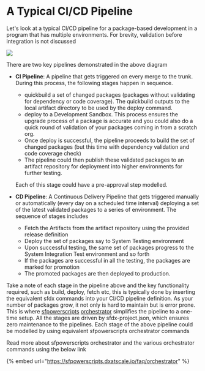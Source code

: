 # A Typical CI/CD Pipeline

Let's look at a typical CI/CD pipeline for a package-based development in a program that has multiple environments. For brevity, validation before integration is not discussed

![](../.gitbook/assets/flowdiagram\_revised.png)

There are two key pipelines demonstrated in the above diagram

*   **CI Pipeline**: A pipeline that gets triggered on every merge to the trunk. During this process, the following stages happen in sequence.

    * quickbuild a set of changed packages (packages without validating for dependency or code coverage). The quickbuild outputs to the local artifact directory to be used by the deploy command.
    * deploy to a Development Sandbox. This process ensures the upgrade process of a package is accurate and you could also do a quick round of validation of your packages coming in from a scratch org.
    * Once deploy is successful, the pipeline proceeds to build the set of changed packages (but this time with dependency validation and code coverage check)
    * The pipeline could then publish these validated packages to an artifact repository for deployment into higher environments for further testing.

    Each of this stage could have a pre-approval step modelled.
* **CD Pipeline**: A Continuous Delivery Pipeline that gets triggered manually or automatically (every day on a scheduled time interval) deploying a set of the latest validated packages to a series of environment. The sequence of stages includes
  * Fetch the Artifacts from the artifact repository using the provided release definition
  * Deploy the set of packages say to System Testing environment
  * Upon successful testing, the same set of packages progress to the System Integration Test environment and so forth
  * If the packages are successful in all the testing, the packages are marked for promotion
  * The promoted packages are then deployed to production.

Take a note of each stage in the pipeline above and the key functionality required, such as build, deploy, fetch etc, this is typically done by inserting the equivalent sfdx commands into your CI/CD pipeline definition. As your number of packages grow, it not only is hard to maintain but is error prone. This is where [sfpowerscripts](https://sfpowerscripts.dxatscale.io) [orchestrator](https://sfpowerscripts.dxatscale.io/faq/orchestrator) simplifies the pipeline to a one-time setup. All the stages are driven by sfdx-project.json, which ensures zero maintenance to the pipelines. Each stage of the above pipeline could be modelled by using equivalent sfpowerscripts orchestrator commands

Read more about sfpowerscripts orchestrator and the various orchestrator commands using the below link

{% embed url="https://sfpowerscripts.dxatscale.io/faq/orchestrator" %}

